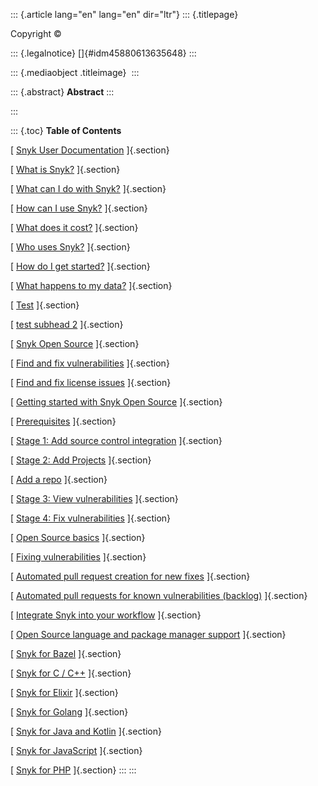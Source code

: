 ::: {.article lang="en" lang="en" dir="ltr"}
::: {.titlepage}
<div>

<div>

</div>

<div>

Copyright ©

</div>

<div>

::: {.legalnotice}
[]{#idm45880613635648}
:::

</div>

<div>

</div>

<div>

::: {.mediaobject .titleimage}
![]()
:::

</div>

<div>

::: {.abstract}
**Abstract**
:::

</div>

</div>
:::

::: {.toc}
**Table of Contents**

[ [Snyk User Documentation](snyk-user-documentation.html) ]{.section}

[ [What is
Snyk?](snyk-user-documentation.html#UUID-9c59209e-cdb5-b414-c551-315a72c2dcd9_UUID-cccb0ca1-c65e-5f4a-ee5d-204ccc80d452)
]{.section}

[ [What can I do with
Snyk?](snyk-user-documentation.html#UUID-9c59209e-cdb5-b414-c551-315a72c2dcd9_UUID-452f8f0e-7e77-21b3-2d70-33ff8f2b4916)
]{.section}

[ [How can I use
Snyk?](snyk-user-documentation.html#UUID-9c59209e-cdb5-b414-c551-315a72c2dcd9_UUID-21ea2d90-2cc5-c0e2-5fef-ab07623c590e)
]{.section}

[ [What does it
cost?](snyk-user-documentation.html#UUID-9c59209e-cdb5-b414-c551-315a72c2dcd9_UUID-a7225fc3-9d7a-38ff-801d-64258b1d46e4)
]{.section}

[ [Who uses
Snyk?](snyk-user-documentation.html#UUID-9c59209e-cdb5-b414-c551-315a72c2dcd9_UUID-b9657655-7623-767c-3286-8b552ed8c287)
]{.section}

[ [How do I get
started?](snyk-user-documentation.html#UUID-9c59209e-cdb5-b414-c551-315a72c2dcd9_UUID-d0297415-0a6f-b8f0-caab-da143f8491f2)
]{.section}

[ [What happens to my
data?](snyk-user-documentation.html#UUID-9c59209e-cdb5-b414-c551-315a72c2dcd9_UUID-58b18f02-97fb-ae32-9980-d2f230fd1260)
]{.section}

[
[Test](snyk-user-documentation.html#UUID-9c59209e-cdb5-b414-c551-315a72c2dcd9_section-idm4613054453980833143470386017)
]{.section}

[ [test subhead 2](snyk-user-documentation.html#idm45880612385008)
]{.section}

[ [Snyk Open Source](snyk-open-source.html) ]{.section}

[ [Find and fix
vulnerabilities](snyk-open-source.html#UUID-554d94bb-65ab-0c72-a8ef-4b2fb4618534_UUID-03f9d2de-99e8-fa77-dde4-cf2857d963e0)
]{.section}

[ [Find and fix license issues](snyk-open-source.html#idm45880612362560)
]{.section}

[ [Getting started with Snyk Open
Source](snyk-open-source/getting-started-with-snyk-open-source.html)
]{.section}

[
[Prerequisites](snyk-open-source/getting-started-with-snyk-open-source.html#idm45880612337056)
]{.section}

[ [Stage 1: Add source control
integration](snyk-open-source/getting-started-with-snyk-open-source.html#idm45880612341680)
]{.section}

[ [Stage 2: Add
Projects](snyk-open-source/getting-started-with-snyk-open-source.html#idm45880612369136)
]{.section}

[ [Add a
repo](snyk-open-source/getting-started-with-snyk-open-source.html#idm45880612323296)
]{.section}

[ [Stage 3: View
vulnerabilities](snyk-open-source/getting-started-with-snyk-open-source.html#idm45880612320688)
]{.section}

[ [Stage 4: Fix
vulnerabilities](snyk-open-source/getting-started-with-snyk-open-source.html#idm45880612376944)
]{.section}

[ [Open Source basics](snyk-open-source/open-source-basics.html)
]{.section}

[ [Fixing
vulnerabilities](snyk-open-source/open-source-basics/fixing-vulnerabilities.html)
]{.section}

[ [Automated pull request creation for new
fixes](snyk-open-source/open-source-basics/automated-pull-request-creation-for-new-fixes.html)
]{.section}

[ [Automated pull requests for known vulnerabilities
(backlog)](snyk-open-source/open-source-basics/automated-pull-requests-for-known-vulnerabilities--backlog-.html)
]{.section}

[ [Integrate Snyk into your
workflow](snyk-open-source/open-source-basics/integrate-snyk-into-your-workflow.html)
]{.section}

[ [Open Source language and package manager
support](snyk-open-source/open-source-language-and-package-manager-support.html)
]{.section}

[ [Snyk for
Bazel](snyk-open-source/open-source-language-and-package-manager-support/snyk-for-bazel.html)
]{.section}

[ [Snyk for C /
C++](snyk-open-source/open-source-language-and-package-manager-support/snyk-for-c---c--.html)
]{.section}

[ [Snyk for
Elixir](snyk-open-source/open-source-language-and-package-manager-support/snyk-for-elixir.html)
]{.section}

[ [Snyk for
Golang](snyk-open-source/open-source-language-and-package-manager-support/snyk-for-golang.html)
]{.section}

[ [Snyk for Java and
Kotlin](snyk-open-source/open-source-language-and-package-manager-support/snyk-for-java-and-kotlin.html)
]{.section}

[ [Snyk for
JavaScript](snyk-open-source/open-source-language-and-package-manager-support/snyk-for-javascript.html)
]{.section}

[ [Snyk for
PHP](snyk-open-source/open-source-language-and-package-manager-support/snyk-for-php.html)
]{.section}
:::
:::

